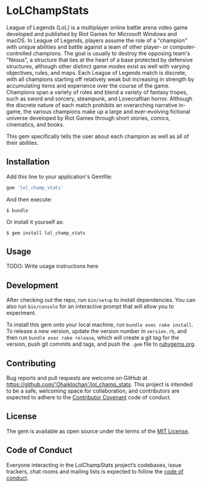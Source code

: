 # LoLChampStats

League of Legends (LoL) is a multiplayer online battle arena video game developed and published by Riot Games for Microsoft Windows and macOS. In League of Legends, players assume the role of a "champion" with unique abilities and battle against a team of other player- or computer-controlled champions. The goal is usually to destroy the opposing team's "Nexus", a structure that lies at the heart of a base protected by defensive structures, although other distinct game modes exist as well with varying objectives, rules, and maps. Each League of Legends match is discrete, with all champions starting off relatively weak but increasing in strength by accumulating items and experience over the course of the game. Champions span a variety of roles and blend a variety of fantasy tropes, such as sword and sorcery, steampunk, and Lovecraftian horror. Although the discrete nature of each match prohibits an overarching narrative in-game, the various champions make up a large and ever-evolving fictional universe developed by Riot Games through short stories, comics, cinematics, and books.

This gem specifically tells the user about each champion as well as all of their abilites.

## Installation

Add this line to your application's Gemfile:

```ruby
gem 'lol_champ_stats'
```

And then execute:

    $ bundle

Or install it yourself as:

    $ gem install lol_champ_stats

## Usage

TODO: Write usage instructions here

## Development

After checking out the repo, run `bin/setup` to install dependencies. You can also run `bin/console` for an interactive prompt that will allow you to experiment.

To install this gem onto your local machine, run `bundle exec rake install`. To release a new version, update the version number in `version.rb`, and then run `bundle exec rake release`, which will create a git tag for the version, push git commits and tags, and push the `.gem` file to [rubygems.org](https://rubygems.org).

## Contributing

Bug reports and pull requests are welcome on GitHub at https://github.com/'Ohaiklochan'/lol_champ_stats. This project is intended to be a safe, welcoming space for collaboration, and contributors are expected to adhere to the [Contributor Covenant](http://contributor-covenant.org) code of conduct.

## License

The gem is available as open source under the terms of the [MIT License](https://opensource.org/licenses/MIT).

## Code of Conduct

Everyone interacting in the LolChampStats project’s codebases, issue trackers, chat rooms and mailing lists is expected to follow the [code of conduct](https://github.com/'Ohaiklochan'/lol_champ_stats/blob/master/CODE_OF_CONDUCT.md).
